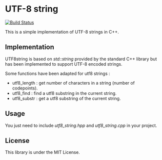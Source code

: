 # UTF-8 string #

[![Build Status](https://travis-ci.org/Gumichan01/utf8_string.svg?branch=master)](https://travis-ci.org/Gumichan01/utf8_string)

This is a simple implementation of UTF-8 strings in C++.

## Implementation ##

UTF8string is based on *std::string* provided by the standard C++ library
but has been implemented to support UTF-8 encoded strings.

Some functions have been adapted for utf8 strings :
 - utf8_length : get number of characters in a string (number of codepoints).
 - utf8_find   : find a utf8 substring in the current string.
 - utf8_substr : get a utf8 substring of the current string.


## Usage ##

You just need to include *utf8_string.hpp* and *utf8_string.cpp* in your project.


## License ##

This library is under the MIT License.

